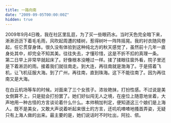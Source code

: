 ```yaml
---
title: 一路向南
date: "2009-09-05T00:00:00Z"
hidden: true
---
```

2009年9月4日晚，我在社区里乱逛，为了买一些眼药水。当时天色完全暗下来，淅淅沥沥下着毛毛雨，风吹起周遭的矮树，惹得树叶一阵阵摇晃。我的衬衣随风卷起，任它贯穿身体。很久没有体验到这种纯北方的秋天感觉了，虽然前十几年一直身处其中，却完全不知其美。往往失去，才懂珍惜，这是不折不扣的真理一条。 第二日早上非常早就起床了。好像根本没睡过一样。揉了揉眼往窗外看，院子里还是下着淅沥的雨。接着我们就往南走。到大连，再往南就是渤海了。于是搭着飞机，让飞机征服大海。到了广州，再往南，直到珠海。这下不能往南了。因为再往南又是大海。
  
在白云机场等车的时候。对面来了三个女孩子。浓妆艳抹，打扮性感。不过说是美女倒算不上，只是挺会打扮罢了。她们好似闯无人之境，在座位上随意地坐着，大声地用一种古怪的方言谈论着什么什么。本帅稍加判定，便知道这三个娘们是上海人。既不是美女，又敢大声说着听起来很土的方言，还叽叽喳喳地搔首弄姿，无疑只有上海人做的出来。最主要的是，她们说话时不时吐出，阿拉、侬。